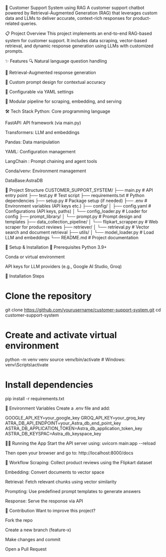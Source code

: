 🤖 Customer Support System using RAG
A customer support chatbot powered by Retrieval-Augmented Generation (RAG) that leverages custom data and LLMs to deliver accurate, context-rich responses for product-related queries.

📋 Project Overview
This project implements an end-to-end RAG-based system for customer support. It includes data scraping, vector-based retrieval, and dynamic response generation using LLMs with customized prompts.

✨ Features
🔍 Natural language question handling

🔗 Retrieval-Augmented response generation

🧠 Custom prompt design for contextual accuracy

🔧 Configurable via YAML settings

🧹 Modular pipeline for scraping, embedding, and serving

🛠️ Tech Stack
Python: Core programming language

FastAPI: API framework (via main.py)

Transformers: LLM and embeddings

Pandas: Data manipulation

YAML: Configuration management

LangChain : Prompt chaining and agent tools

Conda/venv: Environment management

DataBase:AstraDB

📁 Project Structure
CUSTOMER_SUPPORT_SYSTEM/
├── main.py                         # API entry point
├── test.py                         # Test script
├── requirements.txt                # Python dependencies
├── setup.py                        # Package setup (if needed)
├── .env                            # Environment variables (API keys etc.)
├── config/
│   ├── config.yaml                 # Configurations (API keys, paths)
│   └── config_loader.py            # Loader for config
├── prompt_library/
│   └── prompt.py                   # Prompt design and templates
├── data_collection_pipeline/
│   └── flipkart_scrapper.py       # Web scraper for product reviews
├── retriever/
│   └── retrieval.py               # Vector search and document retrieval
├── utils/
│   └── model_loader.py            # Load LLM and embeddings
└── README.md                       # Project documentation

🚀 Setup & Installation
🔧 Prerequisites
Python 3.9+

Conda or virtual environment

API keys for LLM providers (e.g., Google AI Studio, Groq)

🔨 Installation Steps
# Clone the repository
git clone https://github.com/yourusername/customer-support-system.git
cd customer-support-system

# Create and activate virtual environment
python -m venv venv
source venv/bin/activate   # Windows: venv\Scripts\activate

# Install dependencies
pip install -r requirements.txt

🔐 Environment Variables
Create a .env file and add:

GOOGLE_API_KEY=your_google_key
GROQ_API_KEY=your_groq_key
ATRA_DB_API_ENDPOINT=your_Astra_db_end_point_key
ASTRA_DB_APPLICATION_TOKEN=Astra_db_application_token_key
ASTRA_DB_KEYSPAC=Astra_db_keyspace_key

🏃‍♂️ Running the App
Start the API server using:
uvicorn main:app --reload

Then open your browser and go to: http://localhost:8000/docs

🔄 Workflow
Scraping: Collect product reviews using the Flipkart dataset

Embedding: Convert documents to vector space

Retrieval: Fetch relevant chunks using vector similarity

Prompting: Use predefined prompt templates to generate answers

Response: Serve the response via API


🤝 Contribution
Want to improve this project?

Fork the repo

Create a new branch (feature-x)

Make changes and commit

Open a Pull Request



